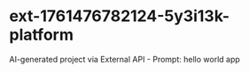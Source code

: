 # ext-1761476782124-5y3i13k-platform
AI-generated project via External API - Prompt: hello world app
